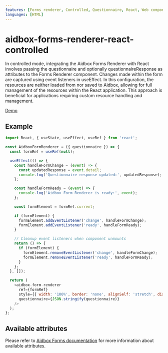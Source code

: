 ```yaml
---
features: [Forms renderer, Controlled, Questionnaire, React, Web components]
languages: [HTML]
---
```

# aidbox-forms-renderer-react-controlled

In controlled mode, integrating the Aidbox Forms Renderer with React involves 
passing the questionnaire and optionally questionnaireResponse as attributes to 
the Forms Renderer component. Changes made within the form are captured using 
event listeners in useEffect. In this configuration, the resources are neither 
loaded from nor saved to Aidbox, allowing for full management of the resources 
within the React application. This approach is beneficial for applications 
requiring custom resource handling and management.

[Demo](https://aidbox.github.io/examples/aidbox-forms/aidbox-forms-renderer-react-controlled/)

## Example

```js
import React, { useState, useEffect, useRef } from 'react';

const AidboxFormRenderer = ({ questionnaire }) => {
  const formRef = useRef(null);

  useEffect(() => {
    const handleFormChange = (event) => {
      const updatedResponse = event.detail;
      console.log('Questionnaire response updated:', updatedResponse);
    };

    const handleFormReady = (event) => {
      console.log('Aidbox Form Renderer is ready:', event);
    };

    const formElement = formRef.current;

    if (formElement) {
      formElement.addEventListener('change', handleFormChange);
      formElement.addEventListener('ready', handleFormReady);
    }

    // Cleanup event listeners when component unmounts
    return () => {
      if (formElement) {
        formElement.removeEventListener('change', handleFormChange);
        formElement.removeEventListener('ready', handleFormReady);
      }
    };
  }, []);

  return (
    <aidbox-form-renderer
      ref={formRef}
      style={{ width: '100%', border: 'none', alignSelf: 'stretch', display: 'flex' }}
      questionnaire={JSON.stringify(questionnaire)}
    />
  );
};
```

## Available attributes
Please refer to [Aidbox Forms documentation](https://docs.aidbox.app/modules/aidbox-forms/aidbox-ui-builder-alpha/embedding-renderer) for more information about available attributes.

